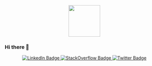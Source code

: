 <div id="header" align="center">
  <img src="https://media.giphy.com/media/3o7bukPWLMVsRz38J2/giphy.gif" width="100"/>
</div>

### Hi there 👋

<div id="badges" align="center">
  <a href="https://www.linkedin.com/in/simbatmotsi/">
    <img src="https://img.shields.io/badge/LinkedIn-blue?logo=linkedin&logoColor=white" alt="LinkedIn Badge"/>
  </a>
  <a href="https://stackoverflow.com/users/8405902/simbarashe-timothy-motsi">
    <img src="https://img.shields.io/badge/StackOverflow-red?logo=stackoverflow&logoColor=white" alt="StackOverflow Badge"/>
  </a>
  <a href="https://twitter.com/simbatmotsi">
    <img src="https://img.shields.io/badge/Twitter-blue?logo=twitter&logoColor=white" alt="Twitter Badge"/>
  </a>
</div>


<!--
**simbaTmotsi/simbaTmotsi** is a ✨ _special_ ✨ repository because its `README.md` (this file) appears on your GitHub profile.

Here are some ideas to get you started:

- 🔭 I’m currently working on ...
- 🌱 I’m currently learning ...
- 👯 I’m looking to collaborate on ...
- 🤔 I’m looking for help with ...
- 💬 Ask me about ...
- 📫 How to reach me: ...
- 😄 Pronouns: ...
- ⚡ Fun fact: ...
-->
